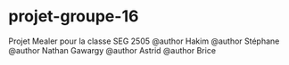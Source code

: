 # projet-groupe-16
Projet Mealer pour la classe SEG 2505
@author Hakim
@author Stéphane
@author Nathan Gawargy
@author Astrid
@author Brice
